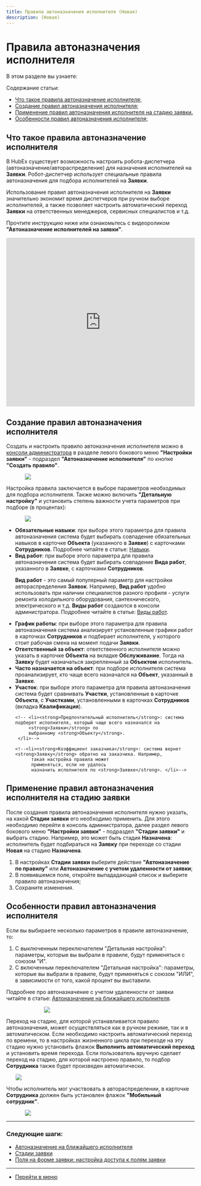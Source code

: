 ```yaml
---
title: Правила автоназначения исполнителя (Новая)
description: (Новая)
---
```


<h1>Правила автоназначения исполнителя</h1>

В этом разделе вы узнаете:

<html lang="ru">
<meta charset="utf-8">

<p>Содержание статьи:</p>

<ul>
    <li><a href="#RulesOfChoice1">Что такое правила автоназначение исполнителя;</a></li>
    <li><a href="#RulesOfChoice2">Создание правил автоназначения исполнителя;</a></li>
    <li><a href="#RulesOfChoice3">Применение правил автоназначения исполнителя на стадию заявки.</a></li>
    <li><a href="#RulesOfChoice4">Особенности правил автоназначения исполнителя;</a></li>
</ul>

</html>

<body>

<h2 id="RulesOfChoice1">Что такое правила автоназначение исполнителя</h2>

<p>В HubEx существует возможность настроить робота-диспетчера (автоназначение/автораспределение) для назначения исполнителей на <strong>Заявки</strong>. Робот-диспетчер использует специальные правила автоназначения для подбора исполнителей на <strong>Заявки</strong>.</p>
<p>Использование правил автоназначения исполнителя на <strong>Заявки</strong> значительно экономит время диспетчеров при ручном выборе исполнителей, а также позволяет настроить автоматический переход <strong>Заявки</strong> на ответственных менеджеров, сервисных специалистов и т.д. </p>

<p>Прочтите инструкцию ниже или ознакомьтесь с видеороликом <strong>"Автоназначение исполнителей на заявки"</strong>.</p>
<iframe src="https://www.youtube.com/embed/IEsB3xWJVRQ" width="100%" height="450px" frameborder="0" allowfullscreen="allowfullscreen"></iframe>

<h2 id="RulesOfChoice2">Создание правил автоназначения исполнителя</h2>

<p>Создать и настроить правило автоназначения исполнителя можно в <a href="https://wiki.hubex.ru/docs/FAQ/RU/admin/HowToEnterTheAdmin.html">консоли администратора</a> в разделе левого бокового меню <strong>"Настройки заявки"</strong> - подраздел <strong>"Автоназначение исполнителя"</strong> по кнопке <strong>"Создать правило"</strong>.</p>
<div> <img style="margin: 0 auto; display: block; max-width: 80%;" src="/attachments/images/FAQ/ADMIN/RulesOfChoice/Rule.jpg"/> </div>

<p>Настройка правила заключается в выборе параметров необходимых для подбора исполнителя. Также можно включить <strong>"Детальную настройку"</strong> и установить степень важности учета параметров при подборе (в процентах):</p>
<div> <img style="margin: 0 auto; display: block; max-width: 80%;" src="/attachments/images/FAQ/ADMIN/RulesOfChoice/RuleDetailing.jpg"/> </div>

<ul>
    <li><strong>Обязательные навыки</strong>: при выборе этого параметра для правила автоназначения система будет выбирать совпадение обязательных навыков в карточке <strong>Объекта</strong> (указанного в <strong>Заявке</strong>) с карточками <strong>Сотрудников</strong>. Подробнее читайте в статье: <a href="https://wiki.hubex.ru/docs/FAQ/RU/admin/Skills.html">Навыки</a>.</li>
    <li><strong>Вид работ</strong>: при выборе этого параметра для правила автоназначения система будет выбирать совпадение <strong>Вида работ</strong>, указанного в <strong>Заявке</strong>, с карточками <strong>Сотрудников</strong>.
        <p><strong>Вид работ</strong> - это самый популярный параметр для настройки автораспределения <strong>Заявок</strong>. Например, <strong>Вид работ</strong> удобно использовать при наличии специалистов разного профиля - услуги ремонта холодильного оборудования, сантехнического, электрического и т.д. <strong>Виды работ</strong> создаются в консоли администратора. Подробнее читайте в статье: <a href="https://wiki.hubex.ru/docs/FAQ/RU/admin/WorkType.html">Виды работ</a>.</p>
    </li>
    <li><strong>График работы</strong>: при выборе этого параметра для правила автоназначения система анализирует установленные графики работ в карточках <strong>Сотрудников</strong> и подбирает исполнителя, у которого стоит рабочая смена на момент подачи <strong>Заявки</strong>.</li>
    <li><strong>Ответственный за объект</strong>: ответственного исполнителя можно указать в карточке <strong>Объекта</strong> на вкладке <strong>Обслуживание</strong>. Тогда на <strong>Заявку</strong> будет назначаться закрепленный за <strong>Объектом</strong> исполнитель.</li>
    <li><strong>Часто назначается на объект</strong>: при подборе исполнителя система проанализирует, кто чаще всего назначался на <strong>Объект</strong>, указанный в <strong>Заявке</strong>.</li>
    <li><strong>Участок</strong>: при выборе этого параметра для правила автоназначения система будет сравнивать <strong>Участки</strong>, установленные в карточке <strong>Объекта</strong>, с <strong>Участками</strong>, установленными в карточках <strong>Сотрудников</strong> (вкладка <strong>Квалификация</strong>).</li>

    <!-- <li><strong>Предпочтительный исполнитель</strong>: система подберет исполнителя, который чаще всего назначался на
         <strong>Заявки</strong> по
         выбранному <strong>Объекту</strong>.
     </li>-->

    <!--<li><strong>Коэффициент заказчика</strong>: система вернет <strong>Заявку</strong> обратно на заказчика. Например,
          такая настройка правила может
          применяться, если не удалось
          назначить исполнителя по <strong>Заявке</strong>. </li>-->
</ul>

<h2 id="RulesOfChoice3">Применение правил автоназначения исполнителя на стадию заявки</h2>

<p>После создания правила автоназначения исполнителя нужно указать, на какой <strong>Стадии заявки</strong> его необходимо применить. Для этого необходимо перейти в консоль администратора, далее раздел левого бокового меню <strong>"Настройки заявки"</strong> - подраздел <strong>"Стадии заявки"</strong> и выбрать стадию. Например, это может быть стадия <strong>Назначена</strong>: исполнитель будет подбираться на <strong>Заявку</strong> при переходе со стадии <strong>Новая</strong> на стадию <strong>Назначена</strong>.</p>

<ol>
        <li>В настройках <strong>Стадии заявки</strong> выберите действие <Strong>"Автоназначение по правилу"</Strong> или <Strong>Автоназначение с учетом удаленности от заявки</Strong>;</li>
        <li>В появившемся поле, откройте выпададающий список и выберите правило автоназначения;</li>
        <li>Сохраните изменения.</li>
</ol>

<h2 id="RulesOfChoice4">Особенности правил автоназначения исполнителя</h2>

<p>Если вы выбираете несколько параметров в правиле автоназначение, то:</p>

<ol>
        <li>C выключенным переключателем "Детальная настройка": параметры, которые вы выбрали в правиле, будут применяться с союзом "И".</li>
        <li>C включенным переключателем "Детальная настройка": параметры, которые вы выбрали в правиле, будут применяться с союзом "ИЛИ", в зависимости от того, какой процент вы выставили.</li>
</ol>

<p>Подробнее про автоназначение с учетом удаленности от заявки читайте в статье: <a href="https://wiki.hubex.ru/docs/FAQ/RU/user/RulesOfChoiceGEO.html">Автоназначение на ближайшего исполнителя</a>.</p>
<div> <img style="margin: 0 auto; display: block; max-width: 60%;" src="/attachments/images/FAQ/ADMIN/RulesOfChoice/StageTicket.jpg"/> </div>

<p>Переход на стадию, для которой устанавливается правило автоназначения, может осуществляться как в ручном режиме, так и в автоматическом. Если необходимо настроить автоматический переход по времени, то в настройках жизненного цикла при переходе на эту стадию нужно установить флажок <strong>Выполнить автоматический переход</strong> и установить время перехода. Если пользователь вручную сделает переход на стадию, для которой настроено правило, то подбор <strong>Сотрудника</strong> также будет произведен автоматически.</p>
<div> <img style="margin: 0 auto; display: block; max-width: 90%;" src="/attachments/images/FAQ/ADMIN/RulesOfChoice/CustomStage.jpg"/> </div>

<p>Чтобы исполнитель мог участвовать в автораспределении, в карточке <strong>Сотрудника</strong> должен быть установлен флажок <strong>"Мобильный сотрудник"</strong>.</p>
<div> <img style="margin: 0 auto; display: block; max-width: 80%;" src="/attachments/images/FAQ/ADMIN/RulesOfChoice/Engineer.jpg"/> </div>

</body>

___
### Следующие шаги:
- [Автоназначение на ближайшего исполнителя](/docs/FAQ/RU/user/RulesOfChoiceGEO.html)
- [Стадии заявки](./StageType.md)
- [Поля на форме заявки: настройка доступа к полям заявки](./ElementsOfInterface.md)

____
- [Перейти в меню](http://wiki.hubex.ru)
